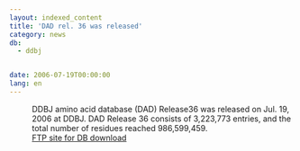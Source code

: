 ```yaml
---
layout: indexed_content
title: 'DAD rel. 36 was released'
category: news
db:
  - ddbj


date: 2006-07-19T00:00:00
lang: en
---
```


<dd>DDBJ amino acid database (DAD) Release36 was released on Jul. 19, 2006 at DDBJ. DAD Release 36 consists of 3,223,773 entries, and the total number of residues reached 986,599,459.
<dd><a href="/services/index-e.html ">FTP site for DB download</a></dd>
</dd>
